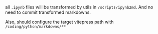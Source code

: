 all `.ipynb` files will be transformed by utils in `/scripts/ipynb2md`. And no need to commit transformed markdowns.

Also, should configure the target vitepress path with `/coding/python/markdowns/**`
